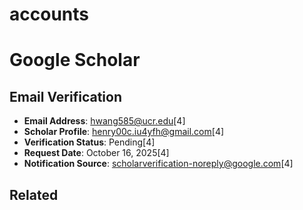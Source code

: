 # accounts

# Google Scholar

## Email Verification
- **Email Address**: hwang585@ucr.edu[4]
- **Scholar Profile**: henry00c.iu4yfh@gmail.com[4]
- **Verification Status**: Pending[4]
- **Request Date**: October 16, 2025[4]
- **Notification Source**: scholarverification-noreply@google.com[4]


## Related


